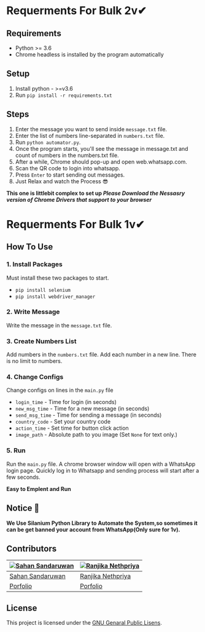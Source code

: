 # Requerments For Bulk 2v✔
## Requirements

*  Python >= 3.6
*  Chrome headless is installed by the program automatically

## Setup

1. Install python - >=v3.6
2. Run `pip install -r requirements.txt`

## Steps

1. Enter the message you want to send inside `message.txt` file.
2. Enter the list of numbers line-separated in `numbers.txt` file.
3. Run `python automator.py`.
4. Once the program starts, you'll see the message in message.txt and count of numbers in the numbers.txt file.
5. After a while, Chrome should pop-up and open web.whatsapp.com.
6. Scan the QR code to login into whatsapp.
7. Press `Enter` to start sending out messages.
8. Just Relax and watch the Process 😎


<p ><b>This one is littlebit complex to set up <i>Please Download the Nessasry version of Chrome Drivers that support to your browser</i></b></p>


# Requerments For Bulk 1v✔

## How To Use

### 1. Install Packages
Must install these two packages to start.
- `pip install selenium`
- `pip install webdriver_manager`

### 2. Write Message
Write the message in the `message.txt` file.

### 3. Create Numbers List
Add numbers in the `numbers.txt` file. Add each number in a new line. There is no limit to numbers.

### 4. Change Configs
Change configs on lines in the `main.py` file
- `login_time` - Time for login (in seconds)
- `new_msg_time` - Time for a new message (in seconds)
- `send_msg_time` - Time for sending a message (in seconds)
- `country_code` - Set your country code
- `action_time` -  Set time for button click action
- `image_path` - Absolute path to you image (Set `None` for text only.)

### 5. Run
Run the `main.py` file.
A chrome browser window will open with a WhatsApp login page. Quickly log in to Whatsapp and sending process will start after a few seconds.

<p><b>Easy to Emplent and Run</b></p>

 
 ## Notice 📢
 <p><b>We Use Silanium Python Library to Automate the System,so sometimes it can be get banned your account from WhatsApp(Only sure for 1v).</b></p>

 
## Contributors

| [![Sahan Sandaruwan](https://github.com/sahansandaruwan.png?size=150)](https://github.com/sahansandaruwan)   |[![Ranjika Nethpriya](https://github.com/ranjika123.png?size=150)](https://github.com/ranjika123)|
| -----------------------------------                                                                           | ----------------------------------- 
| [Sahan Sandaruwan](https://github.com/sahansandaruwan)                                                        | [Ranjika Nethpriya](https://github.com/ranjika123)                                                             
| [Porfolio](https://sahansandaruwan.pages.dev/)                                                                |[Porfolio](https://ranjikanethpriya.netlify.app/) 
                                                                                 

## License
This project is licensed under the [GNU Genaral Public Lisens](LICENSE).
 

